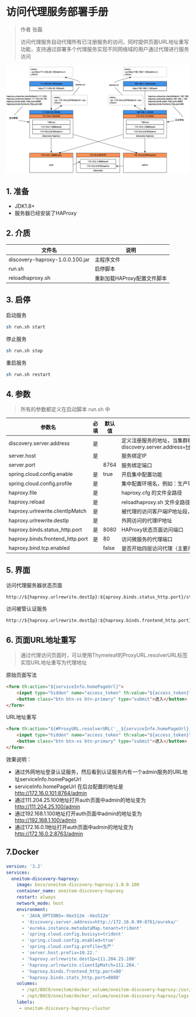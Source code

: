 # 访问代理服务部署手册

> 作者 张磊
>
> 访问代理服务自动代理所有已注册服务的访问，同时提供页面URL地址重写功能，支持通过部署多个代理服务实现不同网络域的用户通过代理进行服务访问

![image-20181112203825659](images/DiscoveryHAProxy/discoveryhaproxy.png)

## 1. 准备

* JDK1.8+
* 服务器已经安装了HAProxy

## 2. 介质

| 文件名                          | 说明                        |
| ------------------------------- | --------------------------- |
| discovery-haproxy-1.0.0.100.jar | 主程序文件                  |
| run.sh                          | 启停脚本                    |
| reloadhaproxy.sh                | 重新加载HAProxy配置文件脚本 |

## 3. 启停

启动服务

```bash
sh run.sh start
```

停止服务

```bash
sh run.sh stop
```

 重启服务

```bash
sh run.sh restart
```

##  4. 参数

> 所有的参数都定义在启动脚本 run.sh 中 

| 参数名                           | 必填 | 默认值 | 说明                                                         |
| -------------------------------- | ---- | ------ | ------------------------------------------------------------ |
| discovery.server.address         | 是   |        | 定义注册服务的地址，当集群模式时配置多个地址逗号分隔  discovery.server.address=https://192.168.0.1:8761/eureka/,https://192.168.0.2:8761/eureka/ |
| server.host                      | 是   |        | 服务绑定IP                                                   |
| server.port                      |      | 8764   | 服务绑定端口                                                 |
| spring.cloud.config.enable       | 是   | true   | 开启集中配置功能                                             |
| spring.cloud.config.profile      | 是   |        | 集中配置环境名，例如：生产环境                               |
| haproxy.file                     | 是   |        | haproxy.cfg 的文件全路径                                     |
| haproxy.reload                   | 是   |        | reloadhaproxy.sh 文件全路径                                  |
| haproxy.urlrewrite.clientIpMatch | 是   |        | 被代理的访问客户端IP地址段，多个地址逗号分隔，例如：10.50.,10.127. |
| haproxy.urlrewrite.destIp        | 是   |        | 外网访问的代理IP地址                                         |
| haproxy.binds.status_http.port   | 是   | 8080   | HAProxy状态页面访问端口                                      |
| haproxy.binds.frontend_http.port | 是   | 80     | 访问微服务的代理端口                                         |
| haproxy.bind.tcp.enabled         |      | false  | 是否开始四层访问代理（主要用于代理没有contextpath的服务）    |

## 5. 界面

访问代理服务器状态页面

```shell
http://${haproxy.urlrewrite.destIp}:${aproxy.binds.status_http.port}/stats
```

访问被管认证服务

```shell
http://${haproxy.urlrewrite.destIp}:${haproxy.binds.frontend_http.port}/auth
```

## 6. 页面URL地址重写

> 通过代理访问页面时，可以使用Thymeleaf的ProxyURL.resolverURL标签实现URL地址重写为代理地址

原始页面写法

```html
<form th:action="${serviceInfo.homePageUrl}">
	<input type="hidden" name="access_token" th:value="${access_token}"></input>
	<button class="btn btn-xs btn-primary" type="submit">进入</button>
</form>
```

URL地址重写

```html
<form th:action="${#ProxyURL.resolverURL('__${serviceInfo.homePageUrl}__')}">
	<input type="hidden" name="access_token" th:value="${access_token}"></input>
	<button class="btn btn-xs btn-primary" type="submit">进入</button>
</form>
```

效果说明：

* 通过外网地址登录认证服务，然后看到认证服务内有一个admin服务的URL地址serviceInfo.homePageUrl 
* serviceInfo.homePageUrl 在后台配置的地址是 http://172.16.0.101:8764/admin
* 通过111.204.25.100地址打开auth页面中admin的地址变为 http://111.204.25.100/admin
* 通过192.168.1.100地址打开auth页面中admin的地址变为 http://192.168.1.100/admin
* 通过172.16.0.1地址打开auth页面中admin的地址变为 http://172.16.0.2:8763/admin

## 7.Docker

```yaml
version: '3.2'
services:
  oneitom-discovery-haproxy:
    image: boco/oneitom-discovery-haproxy:1.0.0.100
    container_name: oneitom-discovery-haproxy
    restart: always
    network_mode: host
    environment:
      - 'JAVA_OPTIONS=-Xmx512m -Xms512m'
      - 'discovery.server.address=http://172.16.0.99:8761/eureka/'
      - 'eureka.instance.metadataMap.tenant=trident'
      - 'spring.cloud.config.busisys=trident'
      - 'spring.cloud.config.enabled=true'
      - 'spring.cloud.config.profile=生产'
      - 'server.host.prefix=10.22.'
      - 'haproxy.urlrewrite.destIp=111.204.25.100'
      - 'haproxy.urlrewrite.clientIpMatch=111.204.'
      - 'haproxy.binds.frontend_http.port=80'
      - 'haproxy.binds.stats_http.port=8080'
    volumes:
      - /opt/BOCO/oneitom/docker_volume/oneitom-discovery-haproxy:/usr/local/etc/haproxy:rw
      - /opt/BOCO/oneitom/docker_volume/oneitom-discovery-haproxy/logs:/discovery-haproxy/logs
    labels:
     - oneitom-discovery-haproxy-cluster
```

